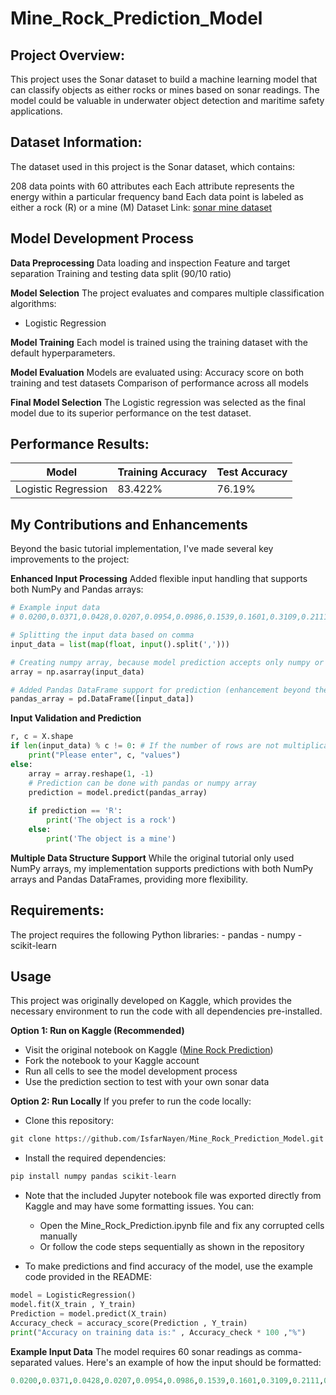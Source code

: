 # Mine_Rock_Prediction_Model

<h2>Project Overview:</h2>
This project uses the Sonar dataset to build a machine learning model that can classify objects as either rocks or mines based on sonar readings. The model could be valuable in underwater object detection and maritime safety applications.

<h2>Dataset Information:</h2>

The dataset used in this project is the Sonar dataset, which contains:

208 data points with 60 attributes each
Each attribute represents the energy within a particular frequency band
Each data point is labeled as either a rock (R) or a mine (M)
Dataset Link: [sonar mine dataset](https://www.kaggle.com/datasets/mayurdalvi/sonar-mine-dataset)

<h2>Model Development Process</h2>

**Data Preprocessing**
Data loading and inspection
Feature and target separation
Training and testing data split (90/10 ratio)

**Model Selection**
The project evaluates and compares multiple classification algorithms:

- Logistic Regression

**Model Training**
Each model is trained using the training dataset with the default hyperparameters.

**Model Evaluation**
Models are evaluated using:
Accuracy score on both training and test datasets
Comparison of performance across all models

**Final Model Selection**
The Logistic regression was selected as the final model due to its superior performance on the test dataset.

<h2>Performance Results:</h2>

|  Model   | Training Accuracy |  Test Accuracy |
|----------|-------------------|----------------|
|Logistic Regression| 83.422%  |       76.19%   |

<h2> My Contributions and Enhancements </h2>

Beyond the basic tutorial implementation, I've made several key improvements to the project:

**Enhanced Input Processing**
Added flexible input handling that supports both NumPy and Pandas arrays:
```python
# Example input data
# 0.0200,0.0371,0.0428,0.0207,0.0954,0.0986,0.1539,0.1601,0.3109,0.2111,0.1609,0.1582,0.2238,0.0645,0.0660,0.2273,0.3100,0.2999,0.5078,0.4797,0.5783,0.5071,0.4328,0.5550,0.6711,0.6415,0.7104,0.8080,0.6791,0.3857,0.1307,0.2604,0.5121,0.7547,0.8537,0.8507,0.6692,0.6097,0.4943,0.2744,0.0510,0.2834,0.2825,0.4256,0.2641,0.1386,0.1051,0.1343,0.0383,0.0324,0.0232,0.0027,0.0065,0.0159,0.0072,0.0167,0.0180,0.0084,0.0090,0.0032

# Splitting the input data based on comma
input_data = list(map(float, input().split(',')))

# Creating numpy array, because model prediction accepts only numpy or pandas array
array = np.asarray(input_data) 

# Added Pandas DataFrame support for prediction (enhancement beyond the tutorial)
pandas_array = pd.DataFrame([input_data])
```

**Input Validation and Prediction**
```python
r, c = X.shape
if len(input_data) % c != 0: # If the number of rows are not multiplication of feature number, error will occur
    print("Please enter", c, "values")
else:
    array = array.reshape(1, -1)
    # Prediction can be done with pandas or numpy array
    prediction = model.predict(pandas_array)
    
    if prediction == 'R':
        print('The object is a rock')
    else:
        print('The object is a mine')
```

**Multiple Data Structure Support**
While the original tutorial only used NumPy arrays, my implementation supports predictions with both NumPy arrays and Pandas DataFrames, providing more flexibility.

<h2>Requirements:</h2>
The project requires the following Python libraries:
- pandas
- numpy
- scikit-learn

<h2>Usage</h2>
This project was originally developed on Kaggle, which provides the necessary environment to run the code with all dependencies pre-installed.

**Option 1: Run on Kaggle (Recommended)**
- Visit the original notebook on Kaggle ([Mine Rock Prediction](https://www.kaggle.com/code/isfarnayen/mine-rock-prediction))
- Fork the notebook to your Kaggle account
- Run all cells to see the model development process
- Use the prediction section to test with your own sonar data

**Option 2: Run Locally**
If you prefer to run the code locally:

- Clone this repository:
```python
git clone https://github.com/IsfarNayen/Mine_Rock_Prediction_Model.git
```
- Install the required dependencies:
```python
pip install numpy pandas scikit-learn
```
- Note that the included Jupyter notebook file was exported directly from Kaggle and may have some formatting issues. You can:

    - Open the Mine_Rock_Prediction.ipynb file and fix any corrupted cells manually
    - Or follow the code steps sequentially as shown in the repository

- To make predictions and find accuracy of the model, use the example code provided in the README:
```python
model = LogisticRegression()
model.fit(X_train , Y_train)
Prediction = model.predict(X_train)
Accuracy_check = accuracy_score(Prediction , Y_train)
print("Accuracy on training data is:" , Accuracy_check * 100 ,"%")
```
**Example Input Data**
The model requires 60 sonar readings as comma-separated values. Here's an example of how the input should be formatted:
```python
0.0200,0.0371,0.0428,0.0207,0.0954,0.0986,0.1539,0.1601,0.3109,0.2111,0.1609,0.1582,0.2238,0.0645,0.0660,0.2273,0.3100,0.2999,0.5078,0.4797,0.5783,0.5071,0.4328,0.5550,0.6711,0.6415,0.7104,0.8080,0.6791,0.3857,0.1307,0.2604,0.5121,0.7547,0.8537,0.8507,0.6692,0.6097,0.4943,0.2744,0.0510,0.2834,0.2825,0.4256,0.2641,0.1386,0.1051,0.1343,0.0383,0.0324,0.0232,0.0027,0.0065,0.0159,0.0072,0.0167,0.0180,0.0084,0.0090,0.0032
```